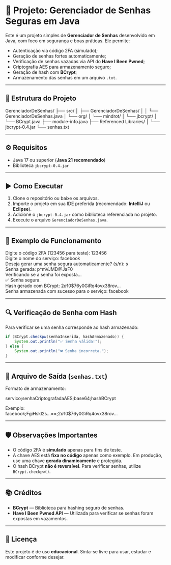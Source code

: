 # 🔐 Projeto: Gerenciador de Senhas Seguras em Java

Este é um projeto simples de **Gerenciador de Senhas** desenvolvido em Java, com foco em segurança e boas práticas. Ele permite:

- Autenticação via código 2FA (simulado);
- Geração de senhas fortes automaticamente;
- Verificação de senhas vazadas via API do **Have I Been Pwned**;
- Criptografia AES para armazenamento seguro;
- Geração de hash com **BCrypt**;
- Armazenamento das senhas em um arquivo `.txt`.

---

## 📁 Estrutura do Projeto

GerenciadorDeSenhas/
├── src/
│   ├── GerenciadorDeSenhas/
│   │   └── GerenciadorDeSenhas.java
│   └── org/
│       └── mindrot/
│           └── jbcrypt/
│               └── BCrypt.java
├── module-info.java
├── Referenced Libraries/
│   └── jbcrypt-0.4.jar
└── senhas.txt

---

## ⚙️ Requisitos

- Java 17 ou superior (**Java 21 recomendado**)
- Biblioteca `jbcrypt-0.4.jar`

---

## ▶️ Como Executar

1. Clone o repositório ou baixe os arquivos.
2. Importe o projeto em sua IDE preferida (recomendado: **IntelliJ** ou **Eclipse**).
3. Adicione o `jbcrypt-0.4.jar` como biblioteca referenciada no projeto.
4. Execute o arquivo `GerenciadorDeSenhas.java`.

---

## 🧪 Exemplo de Funcionamento

Digite o código 2FA (123456 para teste): 123456  
Digite o nome do serviço: facebook  
Deseja gerar uma senha segura automaticamente? (s/n): s  
Senha gerada: p^mVJMD@JaF0  
Verificando se a senha foi exposta...  
✅ Senha segura.  
Hash gerado com BCrypt: $2a$10$76y0GiRq4ovx38rov...  
Senha armazenada com sucesso para o serviço: facebook

---

## 🔍 Verificação de Senha com Hash

Para verificar se uma senha corresponde ao hash armazenado:

```java
if (BCrypt.checkpw(senhaInserida, hashArmazenado)) {
    System.out.println("✅ Senha válida!");
} else {
    System.out.println("❌ Senha incorreta.");
}
```

---

## 📄 Arquivo de Saída (`senhas.txt`)

Formato de armazenamento:

servico;senhaCriptografadaAES;base64;hashBCrypt

Exemplo:  
facebook;FgiHskl2s...==;$2a$10$76y0GiRq4ovx38rov...

---

## 🛡️ Observações Importantes

- O código 2FA é **simulado** apenas para fins de teste.
- A chave AES está **fixa no código** apenas como exemplo. Em produção, use uma chave **gerada dinamicamente** e protegida.
- O hash BCrypt **não é reversível**. Para verificar senhas, utilize `BCrypt.checkpw()`.

---

## 📚 Créditos

- **BCrypt** — Biblioteca para hashing seguro de senhas.
- **Have I Been Pwned API** — Utilizada para verificar se senhas foram expostas em vazamentos.

---

## 📜 Licença

Este projeto é de uso **educacional**. Sinta-se livre para usar, estudar e modificar conforme desejar.
